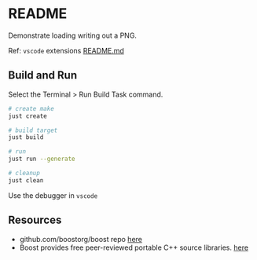 # README

Demonstrate loading writing out a PNG.  

Ref: `vscode` extensions [README.md](../README.md)  

## Build and Run

Select the Terminal > Run Build Task command.

```sh
# create make
just create

# build target
just build

# run 
just run --generate 

# cleanup
just clean
```

Use the debugger in `vscode`  

## Resources

* github.com/boostorg/boost repo [here](https://github.com/boostorg/boost)
* Boost provides free peer-reviewed portable C++ source libraries. [here](https://www.boost.org/)
